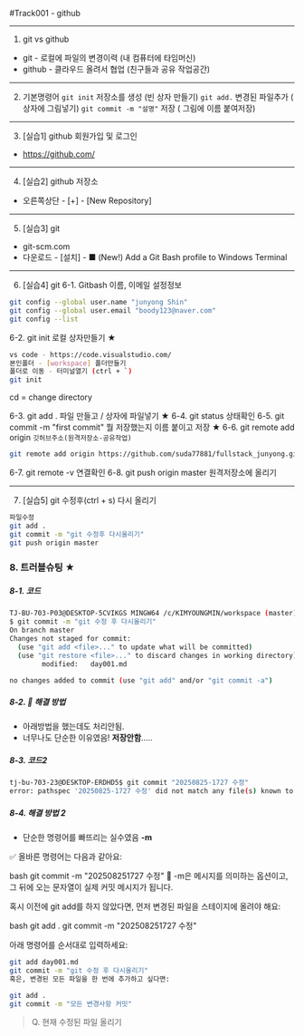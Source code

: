 #Track001 - github

---
1. git vs github
- git - 로컬에 파일의 변경이력 (내 컴퓨터에 타임머신)
- github - 클라우드 올려서 협업 (친구들과 공유 작업공간)

---
2. 기본명령어 
   `git init` 저장소를 생성   (빈 상자 만들기)
   `git add.` 변경된 파일추가 ( 상자에 그림넣기)
   `git commit -m "설명"` 저장 ( 그림에 이름 붙여저장)

---
3. [실습1] github 회원가입 및 로그인
  - https://github.com/

---
4. [실습2] github 저장소
  - 오른쪽상단 - [+] - [New Repository]

---
5. [실습3] git
- git-scm.com
- 다운로드 - [설치] - ■ (New!) Add a Git Bash profile to Windows Terminal

---
6. [실습4] git
6-1. Gitbash   이름, 이메일 설정정보
```bash
git config --global user.name "junyong Shin"
git config --global user.email "boody123@naver.com"
git config --list
```
6-2. git init     로컬 상자만들기 ★
```bash
vs code - https://code.visualstudio.com/
본인폴더 - [workspace] 폴더만들기
폴더로 이동 - 터미널열기 (ctrl + `)
git init
```
cd = change directory

6-3. git add .  파일 만들고 / 상자에 파일넣기 ★
6-4. git status  상태확인
6-5. git commit -m "first commit"
   뭘 저장했는지 이름 붙이고 저장 ★
6-6. git remote add origin  `깃허브주소(원격저장소-공유작업)`
```bash
git remote add origin https://github.com/suda77881/fullstack_junyong.git
```
6-7. git remote -v  연결확인
6-8. git push origin master 원격저장소에 올리기

---
7. [실습5] git 수정후(ctrl + s) 다시 올리기
```bash
파일수정
git add .
git commit -m "git 수정후 다시올리기"
git push origin master
```

### 8. 트러블슈팅 ★
##### 8-1. 코드
```bash
TJ-BU-703-P03@DESKTOP-5CVIKGS MINGW64 /c/KIMYOUNGMIN/workspace (master)
$ git commit -m "git 수정 후 다시올리기"
On branch master
Changes not staged for commit:
  (use "git add <file>..." to update what will be committed)
  (use "git restore <file>..." to discard changes in working directory)       
        modified:   day001.md

no changes added to commit (use "git add" and/or "git commit -a")
```
##### 8-2. 🔧 해결 방법
- 아래방법을 했는데도 처리안됨.
- 너무나도 단순한 이유였음! **저장안함**.....

##### 8-3. 코드2
```bash
tj-bu-703-23@DESKTOP-ERDHD5$ git commit "20250825-1727 수정"
error: pathspec '20250825-1727 수정' did not match any file(s) known to git
```

##### 8-4. 해결 방법 2

- 단순한 명령어를 빠뜨리는 실수였음 **-m**

✅ 올바른 명령어는 다음과 같아요:

bash
git commit -m "202508251727 수정"
📌 -m은 메시지를 의미하는 옵션이고, 그 뒤에 오는 문자열이 실제 커밋 메시지가 됩니다.

혹시 이전에 git add를 하지 않았다면, 먼저 변경된 파일을 스테이지에 올려야 해요:

bash
git add .
git commit -m "202508251727 수정"

아래 명령어를 순서대로 입력하세요:

```bash
git add day001.md
git commit -m "git 수정 후 다시올리기"
혹은, 변경된 모든 파일을 한 번에 추가하고 싶다면:
```
```bash
git add .
git commit -m "모든 변경사항 커밋"
```

> Q. 현재 수정된 파일 올리기

